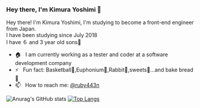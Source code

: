 ### Hey there, I'm Kimura Yoshimi 👋
Hey there! I'm Kimura Yoshimi, I'm studying to become a front-end engineer from Japan.<br>I have been studying since July 2018<br>
I have ６ and 3 year old sons💛<br>
- 🏠 &nbsp; I am currently working as a tester and coder at a software development company
- ⚡️ &nbsp; Fun fact: Basketball🏀,Euphonium🎺,Rabbit🐰,sweets🍰...and bake bread🍞
- 📫 &nbsp; How to reach me: [@ruby443n](https://twitter.com/ruby443n)

![Anurag's GitHub stats](https://github-readme-stats.vercel.app/api?username=443n0511&count_private=true)
[![Top Langs](https://github-readme-stats.vercel.app/api/top-langs/?username=443n0511&layout=compact)](https://github.com/anuraghazra/github-readme-stats)
